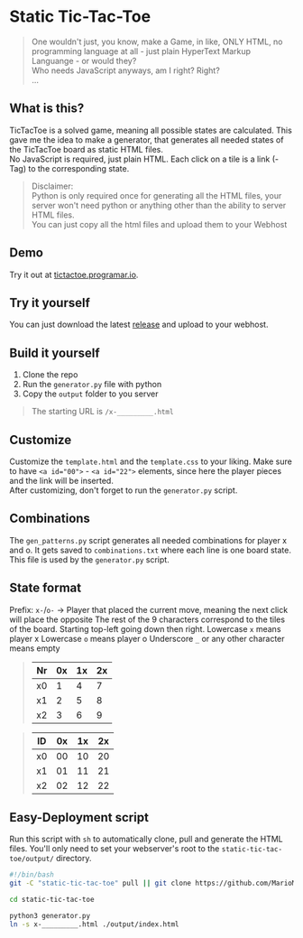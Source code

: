 # Static Tic-Tac-Toe

> One wouldn't just, you know, make a Game, in like, ONLY HTML, no programming language at all - just plain HyperText Markup Languange - or would they?  
> Who needs JavaScript anyways, am I right? Right?  
> ...

## What is this?

TicTacToe is a solved game, meaning all possible states are calculated. This gave me the idea to make a generator, that generates all needed states of the TicTacToe board as static HTML files.  
No JavaScript is required, just plain HTML. Each click on a tile is a link (<a>-Tag) to the corresponding state.

> Disclaimer:  
> Python is only required once for generating all the HTML files, your server won't need python or anything other than the ability to server HTML files.  
> You can just copy all the html files and upload them to your Webhost


## Demo

Try it out at [tictactoe.programar.io](https://tictactoe.programar.io).


## Try it yourself

You can just download the latest [release](https://github.com/MarioMatschgi/static-tic-tac-toe/releases/) and upload to your webhost.


## Build it yourself

1. Clone the repo
2. Run the `generator.py` file with python
3. Copy the `output` folder to you server

> The starting URL is `/x-_________.html`


## Customize

Customize the `template.html` and the `template.css` to your liking. Make sure to have `<a id="00">` - `<a id="22">` elements, since here the player pieces and the link will be inserted.  
After customizing, don't forget to run the `generator.py` script.


## Combinations

The `gen_patterns.py` script generates all needed combinations for player x and o. It gets saved to `combinations.txt` where each line is one board state. This file is used by the `generator.py` script.

## State format

Prefix: `x-`/`o-` -> Player that placed the current move, meaning the next click will place the opposite
The rest of the 9 characters correspond to the tiles of the board. Starting top-left going down then right.
Lowercase `x` means player x
Lowercase `o` means player o
Underscore `_` or any other character means empty


> |Nr|0x|1x|2x|
> |-|-|-|-|
> |x0|1|4|7|
> |x1|2|5|8|
> |x2|3|6|9|

> |ID|0x|1x|2x|
> |--|--|--|--|
> |x0|00|10|20|
> |x1|01|11|21|
> |x2|02|12|22|

## Easy-Deployment script

Run this script with `sh` to automatically clone, pull and generate the HTML files. You'll only need to set your webserver's root to the `static-tic-tac-toe/output/` directory.

```sh
#!/bin/bash
git -C "static-tic-tac-toe" pull || git clone https://github.com/MarioMatschgi/static-tic-tac-toe

cd static-tic-tac-toe

python3 generator.py
ln -s x-_________.html ./output/index.html
```
